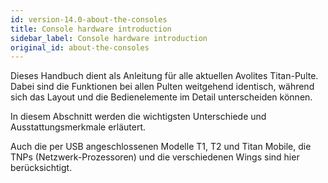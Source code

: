 ```yaml
---
id: version-14.0-about-the-consoles
title: Console hardware introduction
sidebar_label: Console hardware introduction
original_id: about-the-consoles
---
```


Dieses Handbuch dient als Anleitung für alle aktuellen Avolites
Titan-Pulte. Dabei sind die Funktionen bei allen Pulten weitgehend
identisch, während sich das Layout und die Bedienelemente im Detail
unterscheiden können.

In diesem Abschnitt werden die wichtigsten Unterschiede und
Ausstattungsmerkmale erläutert.

Auch die per USB angeschlossenen Modelle T1, T2 und Titan Mobile, die
TNPs (Netzwerk-Prozessoren) und die verschiedenen Wings sind hier
berücksichtigt.


